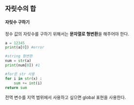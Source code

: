 ## 자릿수의 합

#### 자릿수 구하기

정수 값의 자릿수를 구하기 위해서는 **문자열로 형변환**을 해주어야 한다.

````python
a = 12345
print(a[0]) #error

#string 형변환
num = str(a)
print(num[0]) #1

#for문 str 사용
for i in str(x) :
    sum += int(i)
return sum
````

전역 변수를 지역 범위에서 사용하고 싶으면 global 표현을 사용한다.

 